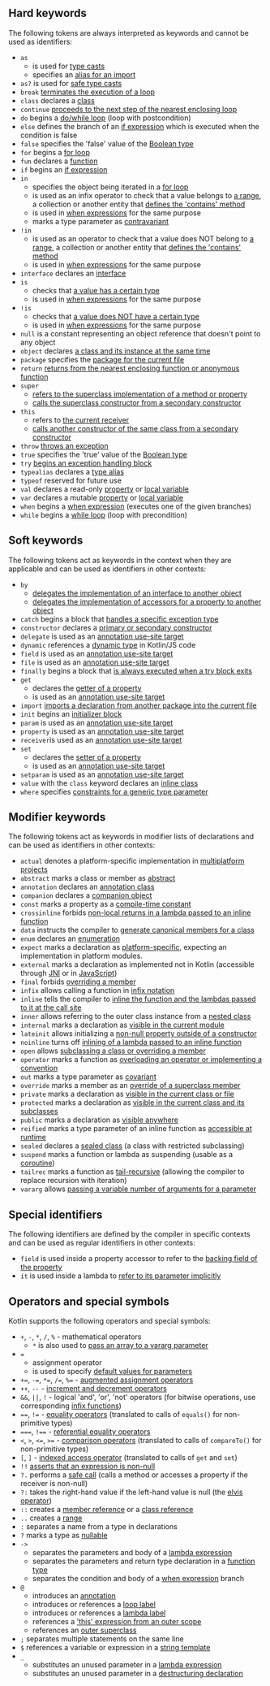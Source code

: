 [//]: # (title: Keywords and operators)

## Hard keywords

The following tokens are always interpreted as keywords and cannot be used as identifiers:

 * `as` 
      - is used for [type casts](typecasts.md#unsafe-cast-operator)
      - specifies an [alias for an import](packages.md#imports)
 * `as?` is used for [safe type casts](typecasts.md#safe-nullable-cast-operator)  
 * `break` [terminates the execution of a loop](returns.md)
 * `class` declares a [class](classes.md)
 * `continue` [proceeds to the next step of the nearest enclosing loop](returns.md) 
 * `do` begins a [do/while loop](control-flow.md#while-loops) (loop with postcondition)
 * `else` defines the branch of an [if expression](control-flow.md#if-expression) which is executed when the condition is false
 * `false` specifies the 'false' value of the [Boolean type](basic-types.md#booleans)
 * `for` begins a [for loop](control-flow.md#for-loops)
 * `fun` declares a [function](functions.md) 
 * `if` begins an [if expression](control-flow.md#if-expression)
 * `in`
     - specifies the object being iterated in a [for loop](control-flow.md#for-loops)
     - is used as an infix operator to check that a value belongs to [a range](ranges.md), 
       a collection or another entity that [defines the 'contains' method](operator-overloading.md#in-operator)
     - is used in [when expressions](control-flow.md#when-expression) for the same purpose
     - marks a type parameter as [contravariant](generics.md#declaration-site-variance)
 * `!in`
     - is used as an operator to check that a value does NOT belong to [a range](ranges.md), 
       a collection or another entity that [defines the 'contains' method](operator-overloading.md#in-operator)
     - is used in [when expressions](control-flow.md#when-expression) for the same purpose
 * `interface` declares an [interface](interfaces.md)
 * `is` 
     - checks that [a value has a certain type](typecasts.md#is-and-is-operators)
     - is used in [when expressions](control-flow.md#when-expression) for the same purpose
 * `!is`
     - checks that [a value does NOT have a certain type](typecasts.md#is-and-is-operators)
     - is used in [when expressions](control-flow.md#when-expression) for the same purpose
 * `null` is a constant representing an object reference that doesn't point to any object
 * `object` declares [a class and its instance at the same time](object-declarations.md)
 * `package` specifies the [package for the current file](packages.md)
 * `return` [returns from the nearest enclosing function or anonymous function](returns.md)  
 * `super` 
     - [refers to the superclass implementation of a method or property](inheritance.md#calling-the-superclass-implementation)
     - [calls the superclass constructor from a secondary constructor](classes.md#inheritance)
 * `this` 
     - refers to [the current receiver](this-expressions.md)
     - [calls another constructor of the same class from a secondary constructor](classes.md#constructors)
 * `throw` [throws an exception](exceptions.md)
 * `true` specifies the 'true' value of the [Boolean type](basic-types.md#booleans)
 * `try` [begins an exception handling block](exceptions.md)
 * `typealias` declares a [type alias](type-aliases.md)
 * `typeof` reserved for future use
 * `val` declares a read-only [property](properties.md) or [local variable](basic-syntax.md#variables)
 * `var` declares a mutable [property](properties.md) or [local variable](basic-syntax.md#variables)
 * `when` begins a [when expression](control-flow.md#when-expression) (executes one of the given branches)
 * `while` begins a [while loop](control-flow.md#while-loops) (loop with precondition)

## Soft keywords

The following tokens act as keywords in the context when they are applicable and can be used
as identifiers in other contexts:

 * `by`
     - [delegates the implementation of an interface to another object](delegation.md)
     - [delegates the implementation of accessors for a property to another object](delegated-properties.md)
 * `catch` begins a block that [handles a specific exception type](exceptions.md)
 * `constructor` declares a [primary or secondary constructor](classes.md#constructors)
 * `delegate` is used as an [annotation use-site target](annotations.md#annotation-use-site-targets) 
 * `dynamic` references a [dynamic type](dynamic-type.md) in Kotlin/JS code
 * `field` is used as an [annotation use-site target](annotations.md#annotation-use-site-targets)
 * `file` is used as an [annotation use-site target](annotations.md#annotation-use-site-targets)
 * `finally` begins a block that [is always executed when a try block exits](exceptions.md)
 * `get`
     - declares the [getter of a property](properties.md#getters-and-setters)
     - is used as an [annotation use-site target](annotations.md#annotation-use-site-targets)
 * `import` [imports a declaration from another package into the current file](packages.md)
 * `init` begins an [initializer block](classes.md#constructors)
 * `param` is used as an [annotation use-site target](annotations.md#annotation-use-site-targets)
 * `property` is used as an [annotation use-site target](annotations.md#annotation-use-site-targets)
 * `receiver`is used as an [annotation use-site target](annotations.md#annotation-use-site-targets)
 * `set`
     - declares the [setter of a property](properties.md#getters-and-setters)
     - is used as an [annotation use-site target](annotations.md#annotation-use-site-targets)
 * `setparam` is used as an [annotation use-site target](annotations.md#annotation-use-site-targets)
 * `value` with the `class` keyword declares an [inline class](inline-classes.md)
 * `where` specifies [constraints for a generic type parameter](generics.md#upper-bounds)
 
## Modifier keywords

The following tokens act as keywords in modifier lists of declarations and can be used as identifiers
in other contexts:

 * `actual` denotes a platform-specific implementation in [multiplatform projects](multiplatform.md)
 * `abstract` marks a class or member as [abstract](classes.md#abstract-classes)
 * `annotation` declares an [annotation class](annotations.md)
 * `companion` declares a [companion object](object-declarations.md#companion-objects)
 * `const` marks a property as a [compile-time constant](properties.md#compile-time-constants)
 * `crossinline` forbids [non-local returns in a lambda passed to an inline function](inline-functions.md#non-local-returns) 
 * `data` instructs the compiler to [generate canonical members for a class](data-classes.md)
 * `enum` declares an [enumeration](enum-classes.md)
 * `expect` marks a declaration as [platform-specific](multiplatform.md), expecting an implementation in platform modules.
 * `external` marks a declaration as implemented not in Kotlin (accessible through [JNI](java-interop.md#using-jni-with-kotlin) or in [JavaScript](js-interop.md#external-modifier)) 
 * `final` forbids [overriding a member](inheritance.md#overriding-methods)
 * `infix` allows calling a function in [infix notation](functions.md#infix-notation)
 * `inline` tells the compiler to [inline the function and the lambdas passed to it at the call site](inline-functions.md)
 * `inner` allows referring to the outer class instance from a [nested class](nested-classes.md)
 * `internal` marks a declaration as [visible in the current module](visibility-modifiers.md)
 * `lateinit` allows initializing a [non-null property outside of a constructor](properties.md#late-initialized-properties-and-variables)
 * `noinline` turns off [inlining of a lambda passed to an inline function](inline-functions.md#noinline)
 * `open` allows [subclassing a class or overriding a member](classes.md#inheritance)
 * `operator` marks a function as [overloading an operator or implementing a convention](operator-overloading.md)
 * `out` marks a type parameter as [covariant](generics.md#declaration-site-variance)
 * `override` marks a member as an [override of a superclass member](inheritance.md#overriding-methods)
 * `private` marks a declaration as [visible in the current class or file](visibility-modifiers.md) 
 * `protected` marks a declaration as [visible in the current class and its subclasses](visibility-modifiers.md)
 * `public` marks a declaration as [visible anywhere](visibility-modifiers.md)
 * `reified` marks a type parameter of an inline function as [accessible at runtime](inline-functions.md#reified-type-parameters)
 * `sealed` declares a [sealed class](sealed-classes.md) (a class with restricted subclassing)
 * `suspend` marks a function or lambda as suspending (usable as a [coroutine](coroutines-overview.md))
 * `tailrec` marks a function as [tail-recursive](functions.md#tail-recursive-functions) (allowing the compiler to replace recursion with iteration)
 * `vararg` allows [passing a variable number of arguments for a parameter](functions.md#variable-number-of-arguments-varargs)

## Special identifiers

The following identifiers are defined by the compiler in specific contexts and can be used as regular
identifiers in other contexts:

 * `field` is used inside a property accessor to refer to the [backing field of the property](properties.md#backing-fields)
 * `it` is used inside a lambda to [refer to its parameter implicitly](lambdas.md#it-implicit-name-of-a-single-parameter)

## Operators and special symbols

Kotlin supports the following operators and special symbols:

 * `+`, `-`, `*`, `/`, `%` - mathematical operators
     - `*` is also used to [pass an array to a vararg parameter](functions.md#variable-number-of-arguments-varargs)
 * `=`
     - assignment operator
     - is used to specify [default values for parameters](functions.md#default-arguments) 
 * `+=`, `-=`, `*=`, `/=`, `%=` - [augmented assignment operators](operator-overloading.md#augmented-assignments)
 * `++`, `--` - [increment and decrement operators](operator-overloading.md#increments-and-decrements)
 * `&&`, `||`, `!` - logical 'and', 'or', 'not' operators (for bitwise operations, use corresponding [infix functions](basic-types.md#operations))
 * `==`, `!=` - [equality operators](operator-overloading.md#equality-and-inequality-operators) (translated to calls of `equals()` for non-primitive types) 
 * `===`, `!==` - [referential equality operators](equality.md#referential-equality)
 * `<`, `>`, `<=`, `>=` - [comparison operators](operator-overloading.md#comparison-operators) (translated to calls of `compareTo()` for non-primitive types)
 * `[`, `]` - [indexed access operator](operator-overloading.md#indexed-access-operator) (translated to calls of `get` and `set`)
 * `!!` [asserts that an expression is non-null](null-safety.md#the-operator)
 * `?.` performs a [safe call](null-safety.md#safe-calls) (calls a method or accesses a property if the receiver is non-null)
 * `?:` takes the right-hand value if the left-hand value is null (the [elvis operator](null-safety.md#elvis-operator))
 * `::` creates a [member reference](reflection.md#function-references) or a [class reference](reflection.md#class-references)
 * `..` creates a [range](ranges.md) 
 * `:` separates a name from a type in declarations
 * `?` marks a type as [nullable](null-safety.md#nullable-types-and-non-null-types) 
 * `->`
     - separates the parameters and body of a [lambda expression](lambdas.md#lambda-expression-syntax)
     - separates the parameters and return type declaration in a [function type](lambdas.md#function-types)
     - separates the condition and body of a [when expression](control-flow.md#when-expression) branch
 * `@`
    - introduces an [annotation](annotations.md#usage)
    - introduces or references a [loop label](returns.md#break-and-continue-labels) 
    - introduces or references a [lambda label](returns.md#return-at-labels)
    - references a ['this' expression from an outer scope](this-expressions.md#qualified-this)
    - references an [outer superclass](inheritance.md#calling-the-superclass-implementation)
 * `;` separates multiple statements on the same line
 * `$` references a variable or expression in a [string template](basic-types.md#string-templates)    
 * `_`
     - substitutes an unused parameter in a [lambda expression](lambdas.md#underscore-for-unused-variables)
     - substitutes an unused parameter in a [destructuring declaration](destructuring-declarations.md#underscore-for-unused-variables)